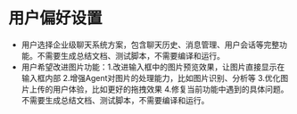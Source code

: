 # 用户偏好设置

- 用户选择企业级聊天系统方案，包含聊天历史、消息管理、用户会话等完整功能。不需要生成总结文档、测试脚本，不需要编译和运行。
- 用户希望改进图片功能：1.改进输入框中的图片预览效果，让图片直接显示在输入框内部 2.增强Agent对图片的处理能力，比如图片识别、分析等 3.优化图片上传的用户体验，比如更好的拖拽效果 4.修复当前功能中遇到的具体问题。不需要生成总结文档、测试脚本，不需要编译和运行。

